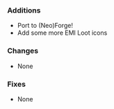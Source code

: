 ### Additions
* Port to (Neo)Forge!
* Add some more EMI Loot icons

### Changes
* None

### Fixes
* None